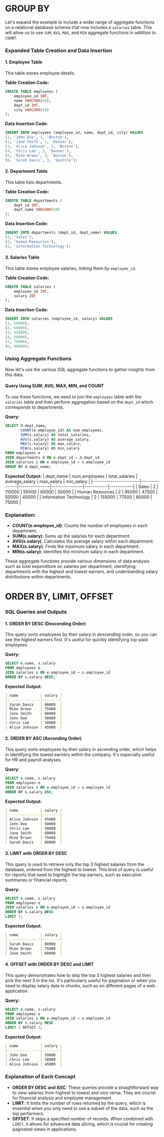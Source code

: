 # GROUP BY

Let's expand the example to include a wider range of aggregate functions on a relational database schema that now includes a `salaries` table. This will allow us to use `SUM`, `AVG`, `MAX`, and `MIN` aggregate functions in addition to `COUNT`.

### Expanded Table Creation and Data Insertion

#### 1. Employee Table
This table stores employee details.

**Table Creation Code:**
```sql
CREATE TABLE employees (
    employee_id INT,
    name VARCHAR(50),
    dept_id INT,
    city VARCHAR(50)
);
```

**Data Insertion Code:**
```sql
INSERT INTO employees (employee_id, name, dept_id, city) VALUES
(1, 'John Doe', 1, 'Boston'),
(2, 'Jane Smith', 1, 'Denver'),
(3, 'Alice Johnson', 2, 'Boston'),
(4, 'Chris Lee', 2, 'Denver'),
(5, 'Mike Brown', 3, 'Boston'),
(6, 'Sarah Davis', 3, 'Seattle');
```

#### 2. Department Table
This table lists departments.

**Table Creation Code:**
```sql
CREATE TABLE departments (
    dept_id INT,
    dept_name VARCHAR(50)
);
```

**Data Insertion Code:**
```sql
INSERT INTO departments (dept_id, dept_name) VALUES
(1, 'Sales'),
(2, 'Human Resources'),
(3, 'Information Technology');
```

#### 3. Salaries Table
This table stores employee salaries, linking them by `employee_id`.

**Table Creation Code:**
```sql
CREATE TABLE salaries (
    employee_id INT,
    salary INT
);
```

**Data Insertion Code:**
```sql
INSERT INTO salaries (employee_id, salary) VALUES
(1, 50000),
(2, 60000),
(3, 45000),
(4, 50000),
(5, 75000),
(6, 80000);
```

### Using Aggregate Functions

Now let's use the various SQL aggregate functions to gather insights from this data.

#### Query Using SUM, AVG, MAX, MIN, and COUNT
To use these functions, we need to join the `employees` table with the `salaries` table and then perform aggregation based on the `dept_id` which corresponds to departments.

**Query:**
```sql
SELECT d.dept_name,
       COUNT(e.employee_id) AS num_employees,
       SUM(s.salary) AS total_salaries,
       AVG(s.salary) AS average_salary,
       MAX(s.salary) AS max_salary,
       MIN(s.salary) AS min_salary
FROM employees e
JOIN departments d ON e.dept_id = d.dept_id
JOIN salaries s ON e.employee_id = s.employee_id
GROUP BY d.dept_name;
```

**Expected Output:**
| dept_name              | num_employees | total_salaries | average_salary | max_salary | min_salary |
|------------------------|---------------|----------------|----------------|------------|------------|
| Sales                  | 2             | 110000         | 55000          | 60000      | 50000      |
| Human Resources        | 2             | 95000          | 47500          | 50000      | 45000      |
| Information Technology | 2             | 155000         | 77500          | 80000      | 75000      |


### Explanation:

- **COUNT(e.employee_id)**: Counts the number of employees in each department.
- **SUM(s.salary)**: Sums up the salaries for each department.
- **AVG(s.salary)**: Calculates the average salary within each department.
- **MAX(s.salary)**: Finds the maximum salary in each department.
- **MIN(s.salary)**: Identifies the minimum salary in each department.

These aggregate functions provide various dimensions of data analysis such as total expenditure on salaries per department, identifying departments with the highest and lowest earners, and understanding salary distributions within departments.

# ORDER BY, LIMIT, OFFSET 

### SQL Queries and Outputs

#### **1. ORDER BY DESC (Descending Order)**
This query sorts employees by their salary in descending order, so you can see the highest earners first. It's useful for quickly identifying top-paid employees.

**Query:**
```sql
SELECT e.name, s.salary
FROM employees e
JOIN salaries s ON e.employee_id = s.employee_id
ORDER BY s.salary DESC;
```

**Expected Output:**
```markdown
| name          | salary |
|---------------|--------|
| Sarah Davis   | 80000  |
| Mike Brown    | 75000  |
| Jane Smith    | 60000  |
| John Doe      | 50000  |
| Chris Lee     | 50000  |
| Alice Johnson | 45000  |
```

#### **2. ORDER BY ASC (Ascending Order)**
This query sorts employees by their salary in ascending order, which helps in identifying the lowest earners within the company. It's especially useful for HR and payroll analyses.

**Query:**
```sql
SELECT e.name, s.salary
FROM employees e
JOIN salaries s ON e.employee_id = s.employee_id
ORDER BY s.salary ASC;
```

**Expected Output:**
```markdown
| name          | salary |
|---------------|--------|
| Alice Johnson | 45000  |
| John Doe      | 50000  |
| Chris Lee     | 50000  |
| Jane Smith    | 60000  |
| Mike Brown    | 75000  |
| Sarah Davis   | 80000  |
```

#### **3. LIMIT with ORDER BY DESC**
This query is used to retrieve only the top 3 highest salaries from the database, ordered from the highest to lowest. This kind of query is useful for reports that need to highlight the top earners, such as executive summaries or financial reports.

**Query:**
```sql
SELECT e.name, s.salary
FROM employees e
JOIN salaries s ON e.employee_id = s.employee_id
ORDER BY s.salary DESC
LIMIT 3;
```

**Expected Output:**
```markdown
| name          | salary |
|---------------|--------|
| Sarah Davis   | 80000  |
| Mike Brown    | 75000  |
| Jane Smith    | 60000  |
```

#### **4. OFFSET with ORDER BY DESC and LIMIT**
This query demonstrates how to skip the top 3 highest salaries and then pick the next 3 in the list. It's particularly useful for pagination or when you need to display salary data in chunks, such as on different pages of a web application.

**Query:**
```sql
SELECT e.name, s.salary
FROM employees e
JOIN salaries s ON e.employee_id = s.employee_id
ORDER BY s.salary DESC
LIMIT 3 OFFSET 3;
```

**Expected Output:**
```markdown
| name          | salary |
|---------------|--------|
| John Doe      | 50000  |
| Chris Lee     | 50000  |
| Alice Johnson | 45000  |
```

### Explanation of Each Concept
- **ORDER BY DESC and ASC**: These queries provide a straightforward way to view salaries from highest to lowest and vice versa. They are crucial for financial analysis and employee management.
- **LIMIT**: It limits the number of rows returned by the query, which is essential when you only need to see a subset of the data, such as the top performers.
- **OFFSET**: It skips a specified number of records. When combined with `LIMIT`, it allows for advanced data slicing, which is crucial for creating paginated views in applications. 
